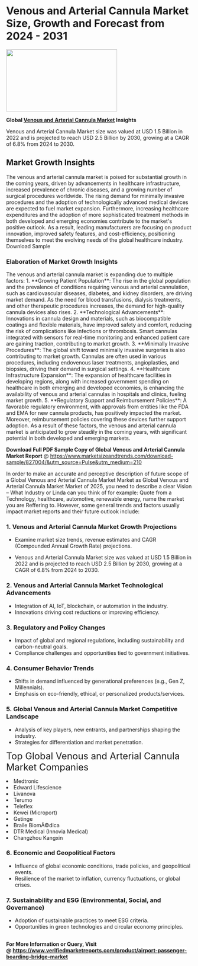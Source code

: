 <H1>Venous and Arterial Cannula Market Size, Growth and Forecast from 2024 - 2031</H1><img class="aligncenter size-medium wp-image-584254" src="https://thirdeyenews.in/wp-content/uploads/2024/09/Global-Market-Research-300x168.jpeg" alt="" width="300" height="168" /><p><strong>Global&nbsp;<a href="https://www.marketsizeandtrends.com/download-sample/827004/&amp;utm_source=Pulse&amp;utm_medium=210">Venous and Arterial Cannula Market</a> Insights</strong></p><p>Venous and Arterial Cannula Market size was valued at USD 1.5 Billion in 2022 and is projected to reach USD 2.5 Billion by 2030, growing at a CAGR of 6.8% from 2024 to 2030.</p><p><h2>Market Growth Insights</h2> The venous and arterial cannula market is poised for substantial growth in the coming years, driven by advancements in healthcare infrastructure, increased prevalence of chronic diseases, and a growing number of surgical procedures worldwide. The rising demand for minimally invasive procedures and the adoption of technologically advanced medical devices are expected to fuel market expansion. Furthermore, increasing healthcare expenditures and the adoption of more sophisticated treatment methods in both developed and emerging economies contribute to the market's positive outlook. As a result, leading manufacturers are focusing on product innovation, improved safety features, and cost-efficiency, positioning themselves to meet the evolving needs of the global healthcare industry. Download Sample <h3>Elaboration of Market Growth Insights</h3> The venous and arterial cannula market is expanding due to multiple factors: 1. **Growing Patient Population**: The rise in the global population and the prevalence of conditions requiring venous and arterial cannulation, such as cardiovascular diseases, diabetes, and kidney disorders, are driving market demand. As the need for blood transfusions, dialysis treatments, and other therapeutic procedures increases, the demand for high-quality cannula devices also rises. 2. **Technological Advancements**: Innovations in cannula design and materials, such as biocompatible coatings and flexible materials, have improved safety and comfort, reducing the risk of complications like infections or thrombosis. Smart cannulas integrated with sensors for real-time monitoring and enhanced patient care are gaining traction, contributing to market growth. 3. **Minimally Invasive Procedures**: The global shift toward minimally invasive surgeries is also contributing to market growth. Cannulas are often used in various procedures, including endovenous laser treatments, angioplasties, and biopsies, driving their demand in surgical settings. 4. **Healthcare Infrastructure Expansion**: The expansion of healthcare facilities in developing regions, along with increased government spending on healthcare in both emerging and developed economies, is enhancing the availability of venous and arterial cannulas in hospitals and clinics, fueling market growth. 5. **Regulatory Support and Reimbursement Policies**: A favorable regulatory environment, with approvals from entities like the FDA and EMA for new cannula products, has positively impacted the market. Moreover, reimbursement policies covering these devices further support adoption. As a result of these factors, the venous and arterial cannula market is anticipated to grow steadily in the coming years, with significant potential in both developed and emerging markets. </p><p><span class=""><strong>Download Full PDF Sample Copy of Global Venous and Arterial Cannula Market Report</strong> @ <a href="https://www.marketsizeandtrends.com/download-sample/827004/&amp;utm_source=Pulse&amp;utm_medium=210" target="_blank">https://www.marketsizeandtrends.com/download-sample/827004/&amp;utm_source=Pulse&amp;utm_medium=210</a></span></p><p>In order to make an accurate and perceptive description of future scope of a Global&nbsp;Venous and Arterial Cannula Market Market as Global&nbsp;Venous and Arterial Cannula Market Market of 2025, you need to describe a clear Vision &ndash; What Industry or Linda can you think of for example: Quote from a Technology, healthcare, automotive, renewable energy, name the market you are Reffering to. However, some general trends and factors usually impact market reports and their future outlook include:</p><h3>1.&nbsp;<strong>Venous and Arterial Cannula Market Growth Projections</strong></h3><ul><li>Examine market size trends, revenue estimates and CAGR (Compounded Annual Growth Rate) projections.</li><li><p>Venous and Arterial Cannula Market size was valued at USD 1.5 Billion in 2022 and is projected to reach USD 2.5 Billion by 2030, growing at a CAGR of 6.8% from 2024 to 2030.</p></li></ul><h3>2.&nbsp;<strong>Venous and Arterial Cannula Market Technological Advancements</strong></h3><ul><li>Integration of AI, IoT, blockchain, or automation in the industry.</li><li>Innovations driving cost reductions or improving efficiency.</li></ul><h3>3.&nbsp;<strong>Regulatory and Policy Changes</strong></h3><ul><li>Impact of global and regional regulations, including sustainability and carbon-neutral goals.</li><li>Compliance challenges and opportunities tied to government initiatives.</li></ul><h3>4.&nbsp;<strong>Consumer Behavior Trends</strong></h3><ul><li>Shifts in demand influenced by generational preferences (e.g., Gen Z, Millennials).</li><li>Emphasis on eco-friendly, ethical, or personalized products/services.</li></ul><h3>5.&nbsp;<strong>Global Venous and Arterial Cannula Market Competitive Landscape</strong></h3><ul><li>Analysis of key players, new entrants, and partnerships shaping the industry.</li><li>Strategies for differentiation and market penetration.</li></ul><p data-pm-slice="1 1 []"><span style="color: inherit; font-family: inherit; font-size: 25px;">Top Global Venous and Arterial Cannula Market Companies</span></p><div class="" data-test-id=""><p><li>Medtronic</li><li> Edward Lifescience</li><li> Livanova</li><li> Terumo</li><li> Teleflex</li><li> Kewei (Microport)</li><li> Getinge</li><li> Braile BiomÃ©dica</li><li> DTR Medical (Innovia Medical)</li><li> Changzhou Kangxin</li></p></div><h3>6.&nbsp;<strong>Economic and Geopolitical Factors</strong></h3><ul><li>Influence of global economic conditions, trade policies, and geopolitical events.</li><li>Resilience of the market to inflation, currency fluctuations, or global crises.</li></ul><h3>7.&nbsp;<strong>Sustainability and ESG (Environmental, Social, and Governance)</strong></h3><ul><li>Adoption of sustainable practices to meet ESG criteria.</li><li>Opportunities in green technologies and circular economy principles.</li></ul><h2><strong style="font-size: 14px;">For More Information or Query, Visit @&nbsp;</strong><a style="background-color: #ffffff; font-size: 14px;" href="https://www.marketsizeandtrends.com/report/venous-and-arterial-cannula-market/" target="_blank">https://www.verifiedmarketreports.com/product/airport-passenger-boarding-bridge-market</a></h2>
